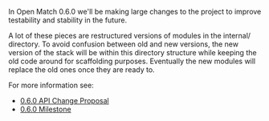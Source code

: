 In Open Match 0.6.0 we'll be making large changes to the project to improve testability and stability in the future.

A lot of these pieces are restructured versions of modules in the internal/ directory. To avoid confusion between old and new versions, the new version of the stack will be within this directory structure while keeping the old code around for scaffolding purposes. Eventually the new modules will replace the old ones once they are ready to.

For more information see:
 * [0.6.0 API Change Proposal](https://github.com/GoogleCloudPlatform/open-match/issues/279)
 * [0.6.0 Milestone](https://github.com/GoogleCloudPlatform/open-match/milestone/4)
